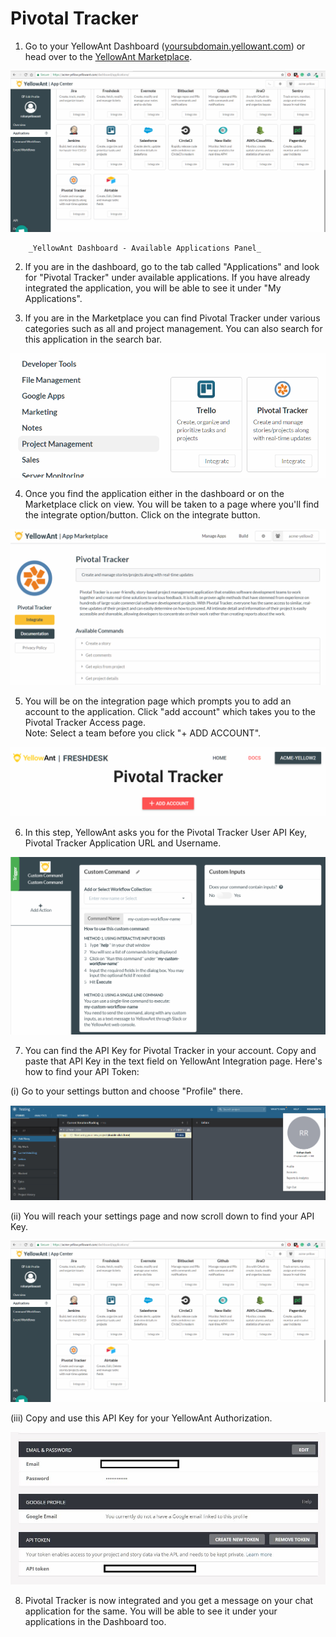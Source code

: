 # Pivotal Tracker

1. Go to your YellowAnt Dashboard \([yoursubdomain.yellowant.com](https://github.com/yellowanthq/yellowant-help-center/tree/bdad19066023aa6a8b667a1d6f05b72945b49759/yoursubdomain.yellowant.com)\) or head over to the [YellowAnt Marketplace](https://www.yellowant.com/marketplace). 

![](../../.gitbook/assets/image%20%28297%29.png)

        _YellowAnt Dashboard - Available Applications Panel_

2. If you are in the dashboard, go to the tab called "Applications" and look for "Pivotal Tracker" under available applications. If you have already integrated the application, you will be able to see it under "My Applications".

3. If you are in the Marketplace you can find Pivotal Tracker under various categories such as all and project management. You can also search for this application in the search bar.  


![](../../.gitbook/assets/image%20%2896%29.png)

4. Once you find the application either in the dashboard or on the Marketplace click on view. You will be taken to a page where you'll find the integrate option/button. Click on the integrate button.  


![](../../.gitbook/assets/image%20%28320%29.png)

5. You will be on the integration page which prompts you to add an account to the application. Click "add account" which takes you to the Pivotal Tracker Access page.  
Note: Select a team before you click "+ ADD ACCOUNT".  


![](../../.gitbook/assets/image%20%28261%29.png)

6. In this step, YellowAnt asks you for the Pivotal Tracker User API Key, Pivotal Tracker Application URL and Username.  


![](../../.gitbook/assets/image%20%2820%29.png)

7. You can find the API Key for Pivotal Tracker in your account. Copy and paste that API Key in the text field on YellowAnt Integration page. Here's how to find your API Token:

\(i\) Go to your settings button and choose "Profile" there.

![](../../.gitbook/assets/image%20%28194%29.png)

\(ii\) You will reach your settings page and now scroll down to find your API Key.

![](../../.gitbook/assets/image%20%2814%29.png)

\(iii\) Copy and use this API Key for your YellowAnt Authorization.

![](../../.gitbook/assets/image%20%28120%29.png)

8. Pivotal Tracker is now integrated and you get a message on your chat application for the same. You will be able to see it under your applications in the Dashboard too.

